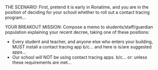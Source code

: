 THE SCENARIO:
First, pretend it is early in Ronatime, and you are in the position of deciding for your school whether to roll out a contact tracing program...

YOUR BREAKOUT MISSION:
Compose a memo to students/staff/guardian population explaining your recent decree, taking one of these positions:
- Every student and teacher, and anyone else who enters your building, MUST install a contact tracing app
  b/c...
  and here is is/are suggested apps...
- Our school will NOT be using contact tracing apps.
  b/c...
  or: unless these requirements are met...